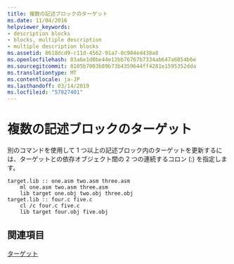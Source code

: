 ```yaml
---
title: 複数の記述ブロックのターゲット
ms.date: 11/04/2016
helpviewer_keywords:
- description blocks
- blocks, multiple description
- multiple description blocks
ms.assetid: 8618dcd9-c11d-4562-91a7-0c904ed438a8
ms.openlocfilehash: 03a6e1d0be44e12bb76767b7334ab647a6054b6e
ms.sourcegitcommit: 8105b7003b89b73b4359644ff4281e1595352dda
ms.translationtype: MT
ms.contentlocale: ja-JP
ms.lasthandoff: 03/14/2019
ms.locfileid: "57827401"
---
```

# <a name="targets-in-multiple-description-blocks"></a>複数の記述ブロックのターゲット

別のコマンドを使用して 1 つ以上の記述ブロック内のターゲットを更新するには、ターゲットとの依存オブジェクト間の 2 つの連続するコロン (:) を指定します。

```
target.lib :: one.asm two.asm three.asm
    ml one.asm two.asm three.asm
    lib target one.obj two.obj three.obj
target.lib :: four.c five.c
    cl /c four.c five.c
    lib target four.obj five.obj
```

## <a name="see-also"></a>関連項目

[ターゲット](targets.md)
